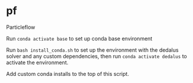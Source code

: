 # pf
Particleflow

Run `conda activate base` to set up conda base environment

Run `bash install_conda.sh` to set up the environment with the dedalus solver
and any custom dependencies, then run `conda activate dedalus` to activate
the environment.

Add custom conda installs to the top of this script.
